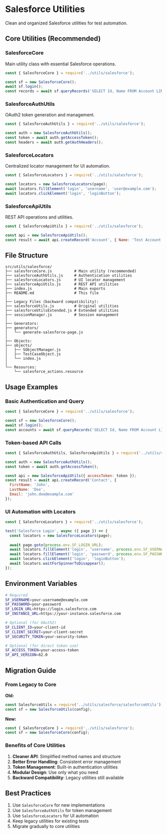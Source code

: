 # Salesforce Utilities

Clean and organized Salesforce utilities for test automation.

## Core Utilities (Recommended)

### SalesforceCore
Main utility class with essential Salesforce operations.

```javascript
const { SalesforceCore } = require('../utils/salesforce');

const sf = new SalesforceCore();
await sf.login();
const records = await sf.queryRecords('SELECT Id, Name FROM Account LIMIT 5');
```

### SalesforceAuthUtils
OAuth2 token generation and management.

```javascript
const { SalesforceAuthUtils } = require('../utils/salesforce');

const auth = new SalesforceAuthUtils();
const token = await auth.getAccessToken();
const headers = await auth.getAuthHeaders();
```

### SalesforceLocators
Centralized locator management for UI automation.

```javascript
const { SalesforceLocators } = require('../utils/salesforce');

const locators = new SalesforceLocators(page);
await locators.fillElement('login', 'username', 'user@example.com');
await locators.clickElement('login', 'loginButton');
```

### SalesforceApiUtils
REST API operations and utilities.

```javascript
const { SalesforceApiUtils } = require('../utils/salesforce');

const api = new SalesforceApiUtils();
const result = await api.createRecord('Account', { Name: 'Test Account' });
```

## File Structure

```
src/utils/salesforce/
├── salesforceCore.js          # Main utility (recommended)
├── salesforceAuthUtils.js     # Authentication utilities
├── salesforceLocators.js      # UI locator management
├── salesforceApiUtils.js      # REST API utilities
├── index.js                   # Main exports
├── README.md                  # This file
│
├── Legacy Files (backward compatibility):
├── salesforceUtils.js         # Original utilities
├── salesforceUtilsExtended.js # Extended utilities
├── sessionManager.js          # Session management
│
├── Generators:
├── generators/
│   └── generate-salesforce-page.js
│
├── Objects:
├── objects/
│   ├── SObjectManager.js
│   ├── TestCaseObject.js
│   └── index.js
│
└── Resources:
    └── salesforce_actions.resource
```

## Usage Examples

### Basic Authentication and Query
```javascript
const { SalesforceCore } = require('../utils/salesforce');

const sf = new SalesforceCore();
await sf.login();
const accounts = await sf.queryRecords('SELECT Id, Name FROM Account LIMIT 10');
```

### Token-based API Calls
```javascript
const { SalesforceAuthUtils, SalesforceApiUtils } = require('../utils/salesforce');

const auth = new SalesforceAuthUtils();
const token = await auth.getAccessToken();

const api = new SalesforceApiUtils({ accessToken: token });
const result = await api.createRecord('Contact', {
  FirstName: 'John',
  LastName: 'Doe',
  Email: 'john.doe@example.com'
});
```

### UI Automation with Locators
```javascript
const { SalesforceLocators } = require('../utils/salesforce');

test('Salesforce Login', async ({ page }) => {
  const locators = new SalesforceLocators(page);
  
  await page.goto(process.env.SF_LOGIN_URL);
  await locators.fillElement('login', 'username', process.env.SF_USERNAME);
  await locators.fillElement('login', 'password', process.env.SF_PASSWORD);
  await locators.clickElement('login', 'loginButton');
  await locators.waitForSpinnerToDisappear();
});
```

## Environment Variables

```bash
# Required
SF_USERNAME=your-username@example.com
SF_PASSWORD=your-password
SF_LOGIN_URL=https://login.salesforce.com
SF_INSTANCE_URL=https://your-instance.salesforce.com

# Optional (for OAuth2)
SF_CLIENT_ID=your-client-id
SF_CLIENT_SECRET=your-client-secret
SF_SECURITY_TOKEN=your-security-token

# Optional (for direct token use)
SF_ACCESS_TOKEN=your-access-token
SF_API_VERSION=62.0
```

## Migration Guide

### From Legacy to Core

**Old:**
```javascript
const SalesforceUtils = require('../utils/salesforce/salesforceUtils');
const sf = new SalesforceUtils(config);
```

**New:**
```javascript
const { SalesforceCore } = require('../utils/salesforce');
const sf = new SalesforceCore(config);
```

### Benefits of Core Utilities

1. **Cleaner API**: Simplified method names and structure
2. **Better Error Handling**: Consistent error management
3. **Token Management**: Built-in authentication utilities
4. **Modular Design**: Use only what you need
5. **Backward Compatibility**: Legacy utilities still available

## Best Practices

1. Use `SalesforceCore` for new implementations
2. Use `SalesforceAuthUtils` for token management
3. Use `SalesforceLocators` for UI automation
4. Keep legacy utilities for existing tests
5. Migrate gradually to core utilities